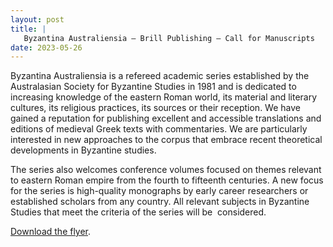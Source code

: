```yaml
---
layout: post
title: |
   Byzantina Australiensia – Brill Publishing – Call for Manuscripts
date: 2023-05-26
---
```


Byzantina Australiensia is a refereed academic series established by the
Australasian Society for Byzantine Studies in 1981 and is dedicated to
increasing knowledge of the eastern Roman world, its material and
literary cultures, its religious practices, its
sources or their reception. We have gained a reputation for publishing
excellent and accessible translations and editions of medieval Greek
texts with commentaries. We are particularly interested in new
approaches to the corpus that embrace recent theoretical developments in
Byzantine studies.

The series also welcomes conference
volumes focused on themes relevant to eastern Roman empire from the
fourth to fifteenth centuries. A new focus for the series is
high-quality monographs by early career researchers or established
scholars from any country. All relevant subjects in Byzantine Studies
that meet the criteria of the series will be 
considered.

[Download the
flyer](https://www.aabs.org.au/wp-content/uploads/2023/05/Byz-Aus-flyer.pdf).

 

 

 
